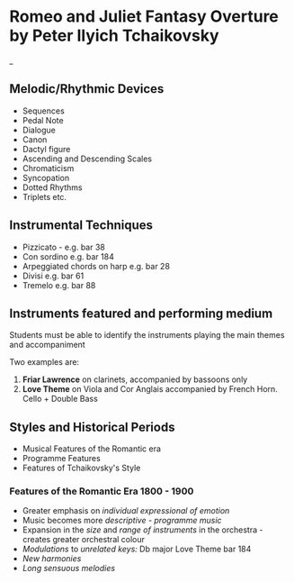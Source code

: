 # Romeo and Juliet Fantasy Overture by Peter Ilyich Tchaikovsky

_

## Melodic/Rhythmic Devices

- Sequences
- Pedal Note
- Dialogue
- Canon
- Dactyl figure
- Ascending and Descending Scales
- Chromaticism
- Syncopation
- Dotted Rhythms
- Triplets etc.

## Instrumental Techniques

- Pizzicato - e.g. bar 38
- Con sordino e.g. bar 184
- Arpeggiated chords on harp e.g. bar 28
- Divisi e.g. bar 61
- Tremelo e.g. bar 88

## Instruments featured and performing medium

Students must be able to identify the instruments playing the main themes and accompaniment

Two examples are:
1. **Friar Lawrence** on clarinets, accompanied by bassoons only
2. **Love Theme** on Viola and Cor Anglais accompanied by French Horn. Cello + Double Bass

## Styles and Historical Periods

- Musical Features of the Romantic era
- Programme Features
- Features of Tchaikovsky's Style

### Features of the Romantic Era 1800 - 1900

- Greater emphasis on <i>individual expressional of emotion</i>
- Music becomes more <i>descriptive - programme music</i>
- Expansion in the <i>size</i> and <i>range of instruments</i> in the orchestra - creates greater orchestral colour
- <i>Modulations</i> to <i>unrelated keys:</i> Db major Love Theme bar 184
- <i>New harmonies</i>
- <i>Long sensuous melodies</i>
